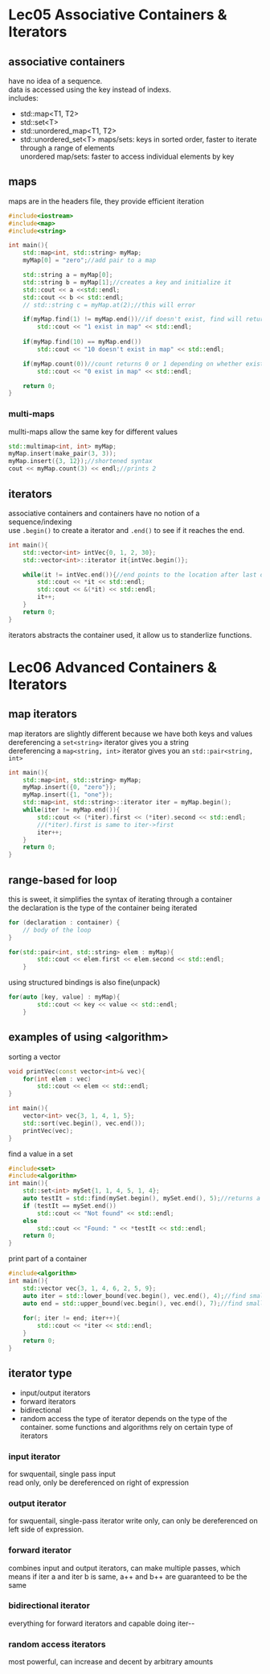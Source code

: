 # Lec05 Associative Containers & Iterators
## associative containers
have no idea of a sequence.  
data is accessed using the key instead of indexs.  
includes:
- std::map<T1, T2>
- std::set\<T>
- std::unordered_map<T1, T2>
- std::unordered_set\<T>
maps/sets: keys in sorted order, faster to iterate through a range of elements  
unordered map/sets: faster to access individual elements by key  
## maps
maps are in the <map> headers file, they provide efficient iteration
```cpp
#include<iostream>
#include<map>
#include<string>

int main(){
    std::map<int, std::string> myMap;
    myMap[0] = "zero";//add pair to a map

    std::string a = myMap[0];
    std::string b = myMap[1];//creates a key and initialize it
    std::cout << a <<std::endl;
    std::cout << b << std::endl;
    // std::string c = myMap.at(2);//this will error

    if(myMap.find(1) != myMap.end())//if doesn't exist, find will return a iterator repersenting the position one past the last element in the map
        std::cout << "1 exist in map" << std::endl;
    
    if(myMap.find(10) == myMap.end())
        std::cout << "10 doesn't exist in map" << std::endl;

    if(myMap.count(0))//count returns 0 or 1 depending on whether exist in map
        std::cout << "0 exist in map" << std::endl;

    return 0;
}
```
### multi-maps
mullti-maps allow the same key for different values
```cpp
std::multimap<int, int> myMap;
myMap.insert(make_pair(3, 3));
myMap.insert({3, 12});//shortened syntax
cout << myMap.count(3) << endl;//prints 2
```

## iterators
associative containers and containers have no notion of a sequence/indexing  
use `.begin()` to create a iterator and `.end()` to see if it reaches the end.  
```cpp
int main(){
    std::vector<int> intVec{0, 1, 2, 30};
    std::vector<int>::iterator it{intVec.begin()};

    while(it != intVec.end()){//end points to the location after last of the pointer
        std::cout << *it << std::endl;
        std::cout << &(*it) << std::endl;
        it++;
    }
    return 0;
}
```
iterators abstracts the container used, it allow us to standerlize functions.  
# Lec06 Advanced Containers & Iterators
## map iterators
map iterators are slightly different because we have both keys and values  
dereferencing a `set<string>` iterator gives you a string  
dereferencing a `map<string, int>` iterator gives you an `std::pair<string, int>`  
```cpp
int main(){
    std::map<int, std::string> myMap;
    myMap.insert({0, "zero"});
    myMap.insert({1, "one"});
    std::map<int, std::string>::iterator iter = myMap.begin();
    while(iter != myMap.end()){
        std::cout << (*iter).first << (*iter).second << std::endl;
        //(*iter).first is same to iter->first
        iter++;
    }
    return 0; 
}
```

## range-based for loop
this is sweet, it simplifies the syntax of iterating through a container  
the declaration is the type of the container being iterated  
```cpp
for (declaration : container) {
    // body of the loop
}
```
```cpp
for(std::pair<int, std::string> elem : myMap){
        std::cout << elem.first << elem.second << std::endl;
    }
```
using structured bindings is also fine(unpack)
```cpp
for(auto [key, value] : myMap){
        std::cout << key << value << std::endl;
    }
```
## examples of using \<algorithm>
sorting a vector  
```cpp
void printVec(const vector<int>& vec){
    for(int elem : vec)
        std::cout << elem << std::endl;
} 

int main(){
    vector<int> vec{3, 1, 4, 1, 5};
    std::sort(vec.begin(), vec.end());
    printVec(vec);
}
```
find a value in a set
```cpp
#include<set>
#include<algorithm>
int main(){
    std::set<int> mySet{1, 1, 4, 5, 1, 4};
    auto testIt = std::find(mySet.begin(), mySet.end(), 5);//returns a iterator pointing to the target value
    if (testIt == mySet.end())
        std::cout << "Not found" << std::endl;
    else
        std::cout << "Found: " << *testIt << std::endl;
    return 0;
}
```
print part of a container
```cpp
#include<algorithm>
int main(){
    std::vector vec{3, 1, 4, 6, 2, 5, 9};
    auto iter = std::lower_bound(vec.begin(), vec.end(), 4);//find smallest element >= key
    auto end = std::upper_bound(vec.begin(), vec.end(), 7);//find smallest element > key
    
    for(; iter != end; iter++){
        std::cout << *iter << std::endl;
    }
    return 0;
}
```
## iterator type
- input/output iterators
- forward iterators
- bidirectional
- random access
the type of iterator depends on the type of the container. some functions and algorithms rely on certain type of iterators
### input iterator
for swquentail, single pass input  
read only, only be dereferenced on right of expression
### output iterator
for swquentail, single-pass iterator
write only, can only be dereferenced on left side of expression.
### forward iterator
combines input and output iterators, can make multiple passes, which means if iter a and iter b is same, a++ and b++ are guaranteed to be the same
### bidirectional iterator
everything for forward iterators and capable doing iter--
### random access iterators
most powerful, can increase and decent by arbitrary amounts
